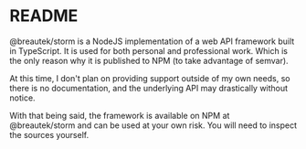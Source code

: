 # README #

@breautek/storm is a NodeJS implementation of a web API framework built in TypeScript. It is used for both personal and professional work. Which is the only reason why it is published to NPM (to take advantage of semvar).

At this time, I don't plan on providing support outside of my own needs, so there is no documentation, and the underlying API may drastically without notice.

With that being said, the framework is available on NPM at @breautek/storm and can be used at your own risk. You will need to inspect the sources yourself.
